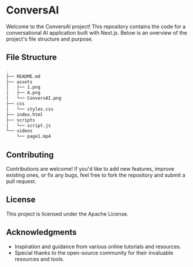 # ConversAI

Welcome to the ConversAI project! This repository contains the code for a conversational AI application built with Next.js. Below is an overview of the project's file structure and purpose.

## File Structure

```bash
.
├── README.md
├── assets
│   ├── 1.png
│   ├── A.png
│   └── ConversAI.png
├── css
│   └── styles.css
├── index.html
├── scripts
│   └── script.js
└── videos
    └── page1.mp4
```

## Contributing

Contributions are welcome! If you'd like to add new features, improve existing ones, or fix any bugs, feel free to fork the repository and submit a pull request.

## License

This project is licensed under the Apache License.

## Acknowledgments

- Inspiration and guidance from various online tutorials and resources.
- Special thanks to the open-source community for their invaluable resources and tools.
